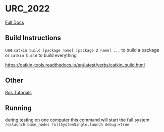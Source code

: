 # URC_2022

[Full Docs](https://docs.google.com/document/d/1HZW7jHYWGAuONX8vwVCPRpkgOKioc5_Ffjo8CsBJvVM/edit?usp=sharing)

## Build Instructions

use `catkin build [package name] [package 2 name] ...` to build a package or `catkin build` to build everything

https://catkin-tools.readthedocs.io/en/latest/verbs/catkin_build.html

## Other

[Ros Tutorials](https://wiki.ros.org/ROS/Tutorials)

## Running
 during testing on one computer this command will start the full system: 
 `roslaunch base_nodes fullSystemSingle.launch debug:=true`